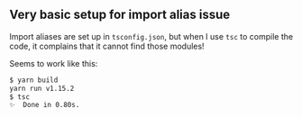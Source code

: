 ## Very basic setup for import alias issue

Import aliases are set up in `tsconfig.json`, but when I use `tsc` to compile the code, it complains that it cannot find those modules!

Seems to work like this:

```bash
$ yarn build
yarn run v1.15.2
$ tsc
✨  Done in 0.80s.
```
